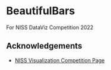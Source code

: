 # BeautifulBars
For NISS DataViz Competition 2022


## Acknowledgements
  
* [NISS Visualization Competition Page](https://www.niss.org/events/niss-statistically-accurate-interactive-displays-graphics-0)
